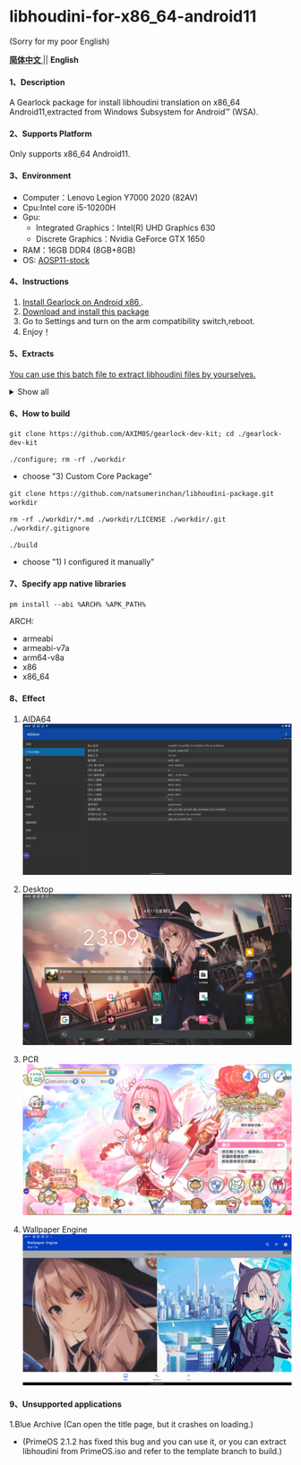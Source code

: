 # libhoudini-for-x86_64-android11
(Sorry for my poor English)

[ **简体中文** ](README_zh_cn.md) || **English** 

#### 1、Description
A Gearlock package for install libhoudini translation on x86_64 Android11,extracted from Windows Subsystem for Android™️ (WSA).

#### 2、Supports Platform
Only supports x86_64 Android11.

#### 3、Environment

- Computer：Lenovo Legion Y7000 2020 (82AV)
- Cpu:Intel core i5-10200H
- Gpu:
  - Integrated Graphics：Intel(R) UHD Graphics 630
  - Discrete Graphics：Nvidia GeForce GTX 1650
- RAM：16GB DDR4 (8GB+8GB)
- OS: [AOSP11-stock](https://sourceforge.net/projects/blissos-dev/files/Android-Generic/PC/aosp/stock/11/)

#### 4、Instructions

1. [Install Gearlock on Android x86 ](https://wiki.supreme-gamers.com/gearlock/user-guide/installation-and-updating/).
2. [Download and install this package](https://github.com/natsumerinchan/libhoudini-for-x86_64-android11/releases)
3. Go to Settings and turn on the arm compatibility switch,reboot.
4. Enjoy！

#### 5、Extracts

[You can use this batch file to extract libhoudini files by yourselves.](https://gist.github.com/natsumerinchan/b7a44acadfa66d0e07ead299423695c4)

<details>
<summary>Show all</summary>

1. Arm_32(armeabi,armeabi-v7a)
- /system/bin/houdini
- /system/bin/arm/linker
- /system/lib/libhoudini.so
- /system/lib/arm/*
- /system/lib/arm/nb/*

2. Arm_64(arm64-v8a)
- /system/bin/houdini64
- /system/bin/arm64/linker64
- /system/lib64/libhoudini.so
- /system/lib64/arm64/*
- /system/lib64/arm64/nb/*

</details>

#### 6、How to build

```
git clone https://github.com/AXIM0S/gearlock-dev-kit; cd ./gearlock-dev-kit
```

```
./configure; rm -rf ./workdir 
```
- choose "3) Custom Core Package"

```
git clone https://github.com/natsumerinchan/libhoudini-package.git workdir
```

```
rm -rf ./workdir/*.md ./workdir/LICENSE ./workdir/.git ./workdir/.gitignore
```

```
./build
``` 
- choose "1) I configured it manually"

#### 7、Specify app native libraries

`pm install --abi %ARCH% %APK_PATH% `

ARCH:
- armeabi
- armeabi-v7a
- arm64-v8a
- x86
- x86_64

#### 8、Effect
1. AIDA64
![输入图片说明](https://raw.githubusercontent.com/natsumerinchan/My_Own_Drawing_Bed/main/libhoudini-for-x86_64-android11/AIDA64.png)

2. Desktop
![输入图片说明](https://raw.githubusercontent.com/natsumerinchan/My_Own_Drawing_Bed/main/libhoudini-for-x86_64-android11/Desktop.png)

3. PCR
![输入图片说明](https://raw.githubusercontent.com/natsumerinchan/My_Own_Drawing_Bed/main/libhoudini-for-x86_64-android11/PCR.png)

4. Wallpaper Engine
![输入图片说明](https://raw.githubusercontent.com/natsumerinchan/My_Own_Drawing_Bed/main/libhoudini-for-x86_64-android11/Wallpaper_Engine.png)

#### 9、Unsupported applications
1.Blue Archive (Can open the title page, but it crashes on loading.)
- (PrimeOS 2.1.2 has fixed this bug and you can use it, or you can extract libhoudini from PrimeOS.iso and refer to the template branch to build.)
